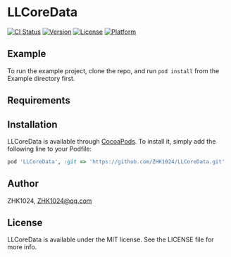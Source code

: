# LLCoreData

[![CI Status](https://img.shields.io/travis/Ruris/LLCoreData.svg?style=flat)](https://travis-ci.org/Ruris/LLCoreData)
[![Version](https://img.shields.io/cocoapods/v/LLCoreData.svg?style=flat)](https://cocoapods.org/pods/LLCoreData)
[![License](https://img.shields.io/cocoapods/l/LLCoreData.svg?style=flat)](https://cocoapods.org/pods/LLCoreData)
[![Platform](https://img.shields.io/cocoapods/p/LLCoreData.svg?style=flat)](https://cocoapods.org/pods/LLCoreData)

## Example

To run the example project, clone the repo, and run `pod install` from the Example directory first.

## Requirements

## Installation

LLCoreData is available through [CocoaPods](https://cocoapods.org). To install
it, simply add the following line to your Podfile:

```ruby
pod 'LLCoreData', :git => 'https://github.com/ZHK1024/LLCoreData.git'
```

## Author

ZHK1024, ZHK1024@qq.com

## License

LLCoreData is available under the MIT license. See the LICENSE file for more info.
